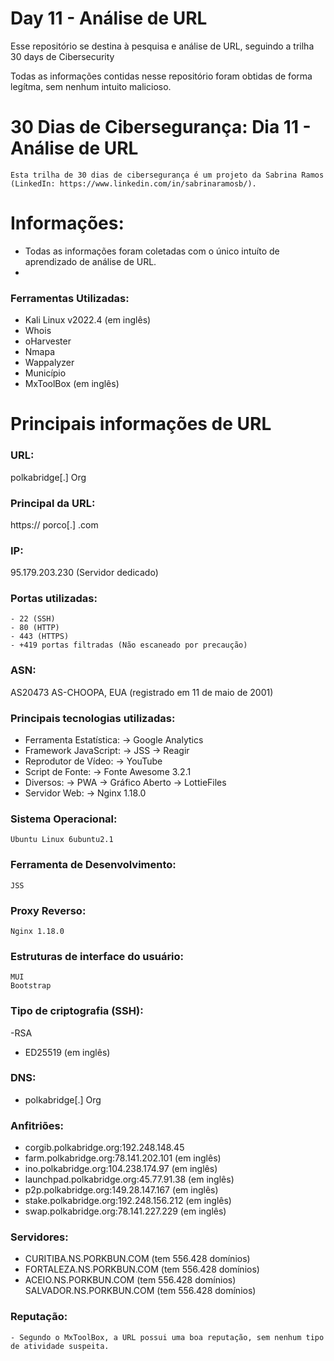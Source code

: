# Day 11 - Análise de URL
Esse repositório se destina à pesquisa e análise de URL, seguindo a trilha 30 days de Cibersecurity

Todas as informações contidas nesse repositório foram obtidas de forma legítma, sem nenhum intuito malicioso.


# 30 Dias de Cibersegurança: Dia 11 - Análise de URL
    Esta trilha de 30 dias de cibersegurança é um projeto da Sabrina Ramos (LinkedIn: https://www.linkedin.com/in/sabrinaramosb/).
    
# Informações:
- Todas as informações foram coletadas com o único intuíto de aprendizado de análise de URL.
- 

### Ferramentas Utilizadas:
- Kali Linux v2022.4 (em inglês)
- Whois
- oHarvester
- Nmapa
- Wappalyzer
- Município
- MxToolBox (em inglês)


# Principais informações de URL

### URL: 
 polkabridge[.] Org
### Principal da URL: 
https:// porco[.] .com
### IP:
95.179.203.230 (Servidor dedicado)
### Portas utilizadas: 
    - 22 (SSH)
    - 80 (HTTP)
    - 443 (HTTPS)
    - +419 portas filtradas (Não escaneado por precaução)
    
### ASN: 
AS20473 AS-CHOOPA, EUA (registrado em 11 de maio de 2001)

### Principais tecnologias utilizadas: 
- Ferramenta Estatística:
   -> Google Analytics
- Framework JavaScript:
    -> JSS
 -> Reagir
- Reprodutor de Vídeo:
    -> YouTube
- Script de Fonte:
 -> Fonte Awesome 3.2.1
- Diversos:
    -> PWA
 -> Gráfico Aberto
    -> LottieFiles
- Servidor Web:
    -> Nginx 1.18.0

### Sistema Operacional:
    Ubuntu Linux 6ubuntu2.1
    
### Ferramenta de Desenvolvimento:
    JSS
### Proxy Reverso:
    Nginx 1.18.0
### Estruturas de interface do usuário:
    MUI
    Bootstrap

### Tipo de criptografia (SSH):
 -RSA
 - ED25519 (em inglês)
    
### DNS: 
 - polkabridge[.] Org

### Anfitriões:
- corgib.polkabridge.org:192.248.148.45                          
- farm.polkabridge.org:78.141.202.101 (em inglês)
- ino.polkabridge.org:104.238.174.97 (em inglês) 
- launchpad.polkabridge.org:45.77.91.38 (em inglês)
- p2p.polkabridge.org:149.28.147.167 (em inglês) 
- stake.polkabridge.org:192.248.156.212 (em inglês) 
- swap.polkabridge.org:78.141.227.229 (em inglês) 

### Servidores:
- CURITIBA.NS.PORKBUN.COM (tem 556.428 domínios)
- FORTALEZA.NS.PORKBUN.COM (tem 556.428 domínios)
- ACEIO.NS.PORKBUN.COM (tem 556.428 domínios)
SALVADOR.NS.PORKBUN.COM (tem 556.428 domínios)

### Reputação:
    - Segundo o MxToolBox, a URL possui uma boa reputação, sem nenhum tipo de atividade suspeita.
